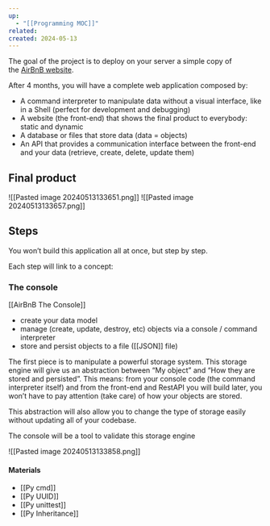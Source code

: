 ```yaml
---
up:
  - "[[Programming MOC]]"
related: 
created: 2024-05-13
---
```

The goal of the project is to deploy on your server a simple copy of the [AirBnB website](https://www.airbnb.com/).

After 4 months, you will have a complete web application composed by:

- A command interpreter to manipulate data without a visual interface, like in a Shell (perfect for development and debugging)
- A website (the front-end) that shows the final product to everybody: static and dynamic
- A database or files that store data (data = objects)
- An API that provides a communication interface between the front-end and your data (retrieve, create, delete, update them)

## Final product
![[Pasted image 20240513133651.png]]
![[Pasted image 20240513133657.png]]

## Steps

You won’t build this application all at once, but step by step.

Each step will link to a concept:
### The console
[[AirBnB The Console]]

- create your data model
- manage (create, update, destroy, etc) objects via a console / command interpreter
- store and persist objects to a file ([[JSON]] file)

The first piece is to manipulate a powerful storage system. This storage engine will give us an abstraction between “My object” and “How they are stored and persisted”. This means: from your console code (the command interpreter itself) and from the front-end and RestAPI you will build later, you won’t have to pay attention (take care) of how your objects are stored.

This abstraction will also allow you to change the type of storage easily without updating all of your codebase.

The console will be a tool to validate this storage engine

![[Pasted image 20240513133858.png]]
#### Materials
- [[Py cmd]]
- [[Py UUID]]
- [[Py unittest]]
- [[Py Inheritance]]